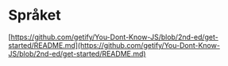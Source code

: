 # Språket

[https://github.com/getify/You-Dont-Know-JS/blob/2nd-ed/get-started/README.md](https://github.com/getify/You-Dont-Know-JS/blob/2nd-ed/get-started/README.md)

